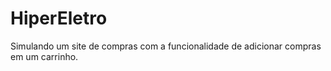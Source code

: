 # HiperEletro
Simulando um site de compras com a funcionalidade de adicionar compras em um carrinho.
